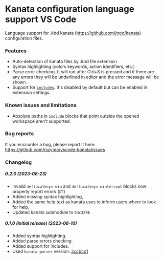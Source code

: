 # Kanata configuration language support VS Code

Language support for .kbd kanata (https://github.com/jtroo/kanata) configuration files.

### Features

- Auto-detection of kanata files by .kbd file extension
- Syntax highlighting (colors keywords, action identifiers, etc.)
- Parse error checking. It will run after Ctrl+S is pressed and if there are any errors they will be underlined in editor and the error message will be shown.
- Support for [`includes`](https://github.com/jtroo/kanata/blob/main/docs/config.adoc#include). It's disabled by default but can be enabled in extension settings.

### Known issues and limitations

- Absolute paths in `include` blocks that point outside the opened workspace aren't supported.

### Bug reports
If you encounter a bug, please report it here: https://github.com/rszyma/vscode-kanata/issues

### Changelog

##### 0.2.0 (2023-08-23)

- Invalid `deflocalkeys-win` and `deflocalkeys-wintercept` blocks now properly report errors (#1)
- Added missing syntax highlighting,
- Added the same help text as kanata uses to inform users where to look for help,
- Updated kanata submodule to `5dc3296`

##### 0.1.0 (initial release) (2023-08-10)

- Added syntax highlighting.
- Added parse errors checking.
- Added support for includes.
- Used `kanata-parser` version: [3ccbcd1](https://github.com/jtroo/kanata/commits/3ccbcd1a2c8e482d4b2b1df1ce391934d43043d4)
